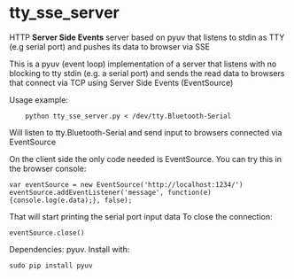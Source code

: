 tty_sse_server
==============

HTTP **Server Side Events** server based on pyuv that listens to stdin as TTY (e.g serial port) and pushes its data to browser via SSE


This is a pyuv (event loop) implementation of a server that listens
with no blocking to tty stdin (e.g. a serial port) and sends the read data
to browsers that connect via TCP using Server Side Events (EventSource)

Usage example:
```
    python tty_sse_server.py < /dev/tty.Bluetooth-Serial
```

Will listen to tty.Bluetooth-Serial and send input to browsers connected
via EventSource


On the client side the only code needed is EventSource. You can try this in 
the browser console:

```
var eventSource = new EventSource('http://localhost:1234/')
eventSource.addEventListener('message', function(e){console.log(e.data);}, false);
```

That will start printing the serial port input data
To close the connection:

```
eventSource.close()
```

Dependencies: pyuv. Install with:
```
sudo pip install pyuv
```
